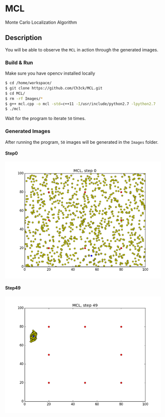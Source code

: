 # MCL
Monte Carlo Localization Algorithm


## Description
You will be able to observe the `MCL` in action through the generated images. 


### Build & Run
Make sure you have opencv installed locally
```sh
$ cd /home/workspace/
$ git clone https://github.com/Ch3ck/MCL.git
$ cd MCL/
$ rm -rf Images/*
$ g++ mcl.cpp -o mcl -std=c++11 -I/usr/include/python2.7 -lpython2.7
$ ./mcl
```
Wait for the program to iterate `50` times.

### Generated Images
After running the program, `50` images will be generated in the `Images` folder.
#### Step0
![alt text](Images/Step0.png)
#### Step49
![alt text](Images/Step49.png)
